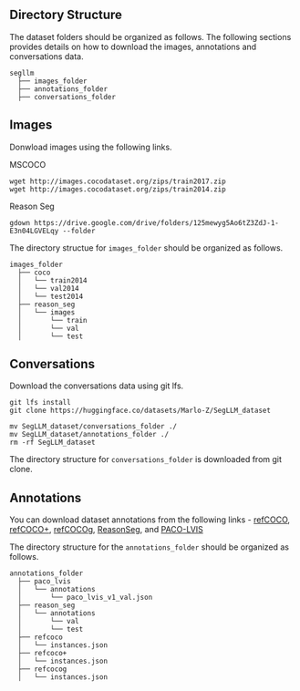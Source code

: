 ## Directory Structure
The dataset folders should be organized as follows. The following sections provides details on how to download the images, annotations and conversations data.
```
segllm
  ├── images_folder
  ├── annotations_folder
  ├── conversations_folder
```

## Images
Donwload images using the following links.

MSCOCO
```
wget http://images.cocodataset.org/zips/train2017.zip
wget http://images.cocodataset.org/zips/train2014.zip
```

Reason Seg
```
gdown https://drive.google.com/drive/folders/125mewyg5Ao6tZ3ZdJ-1-E3n04LGVELqy --folder
```


The directory structue for `images_folder` should be organized as follows.
```
images_folder
  ├── coco
  │   └── train2014
  │   └── val2014
  │   └── test2014
  ├── reason_seg
  │   └── images
  │       └── train
  │       └── val
  │       └── test
```


## Conversations
Download the conversations data using git lfs.
```
git lfs install
git clone https://huggingface.co/datasets/Marlo-Z/SegLLM_dataset

mv SegLLM_dataset/conversations_folder ./
mv SegLLM_dataset/annotations_folder ./
rm -rf SegLLM_dataset
```
The directory structure for `conversations_folder` is downloaded from git clone.

## Annotations
You can download dataset annotations from the following links - [refCOCO](https://web.archive.org/web/20220413011718/https://bvisionweb1.cs.unc.edu/licheng/referit/data/refcoco.zip), [refCOCO+](https://web.archive.org/web/20220413011656/https://bvisionweb1.cs.unc.edu/licheng/referit/data/refcoco+.zip), [refCOCOg](https://web.archive.org/web/20220413012904/https://bvisionweb1.cs.unc.edu/licheng/referit/data/refcocog.zip), [ReasonSeg](https://github.com/dvlab-research/LISA#dataset), and [PACO-LVIS](https://github.com/facebookresearch/paco/tree/main#dataset-setup)

The directory structure for the `annotations_folder` should be organized as follows.
```
annotations_folder
  ├── paco_lvis
  │   └── annotations
  │       └── paco_lvis_v1_val.json
  ├── reason_seg
  │   └── annotations
  │       └── val
  │       └── test
  ├── refcoco
  │   └── instances.json
  ├── refcoco+
  │   └── instances.json
  ├── refcocog
  │   └── instances.json
```